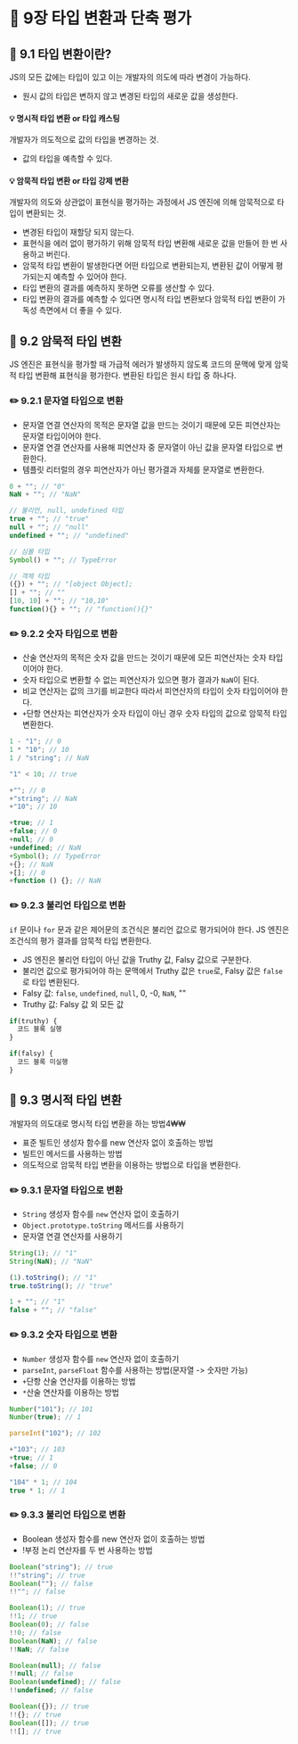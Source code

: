 # 📕 9장 타입 변환과 단축 평가

## 📝 9.1 타입 변환이란?

JS의 모든 값에는 타입이 있고 이는 개발자의 의도에 따라 변경이 가능하다.

- 원시 값의 타입은 변하지 않고 변경된 타입의 새로운 값을 생성한다.

#### 💡 명시적 타입 변환 or 타입 캐스팅

개발자가 의도적으로 값의 타입을 변경하는 것.

- 값의 타입을 예측할 수 있다.

#### 💡 암묵적 타입 변환 or 타입 강제 변환

개발자의 의도와 상관없이 표현식을 평가하는 과정에서 JS 엔진에 의해 암묵적으로 타입이 변환되는 것.

- 변경된 타입이 재할당 되지 않는다.
- 표현식을 에러 없이 평가하기 위해 암묵적 타입 변환해 새로운 값을 만들어 한 번 사용하고 버린다.
- 암묵적 타입 변환이 발생한다면 어떤 타입으로 변환되는지, 변환된 값이 어떻게 평가되는지 예측할 수 있어야 한다.
- 타입 변환의 결과를 예측하지 못하면 오류를 생산할 수 있다.
- 타입 변환의 결과를 예측할 수 있다면 명시적 타입 변환보다 암묵적 타입 변환이 가독성 측면에서 더 좋을 수 있다.

## 📝 9.2 암묵적 타입 변환

JS 엔진은 표현식을 평가할 때 가급적 에러가 발생하지 않도록 코드의 문맥에 맞게 암묵적 타입 변환해 표현식을 평가한다. 변환된 타입은 원시 타입 중 하나다.

### ✏️ 9.2.1 문자열 타입으로 변환

- 문자열 연결 연산자의 목적은 문자열 값을 만드는 것이기 때문에 모든 피연산자는 문자열 타입이어야 한다.
- 문자열 연결 연산자를 사용해 피연산자 중 문자열이 아닌 값을 문자열 타입으로 변환한다.
- 템플릿 리터럴의 경우 피연산자가 아닌 평가결과 자체를 문자열로 변환한다.

```js
0 + ""; // "0"
NaN + ""; // "NaN"

// 불리언, null, undefined 타입
true + ""; // "true"
null + ""; // "null"
undefined + ""; // "undefined"

// 심볼 타입
Symbol() + ""; // TypeError

// 객체 타입
({}) + ""; // "[object Object];
[] + ""; // ""
[10, 10] + ""; // "10,10"
function(){} + ""; // "function(){}"
```

### ✏️ 9.2.2 숫자 타입으로 변환

- 산술 연산자의 목적은 숫자 값을 만드는 것이기 때문에 모든 피연산자는 숫자 타입이어야 한다.
- 숫자 타입으로 변환할 수 없는 피연산자가 있으면 평가 결과가 `NaN`이 된다.
- 비교 연산자는 값의 크기를 비교한다 따라서 피연산자의 타입이 숫자 타입이어야 한다.
- `+`단항 연산자는 피연산자가 숫자 타입이 아닌 경우 숫자 타입의 값으로 암묵적 타입 변환한다.

```js
1 - "1"; // 0
1 * "10"; // 10
1 / "string"; // NaN

"1" < 10; // true

+""; // 0
+"string"; // NaN
+"10"; // 10

+true; // 1
+false; // 0
+null; // 0
+undefined; // NaN
+Symbol(); // TypeError
+{}; // NaN
+[]; // 0
+function () {}; // NaN
```

### ✏️ 9.2.3 불리언 타입으로 변환

`if` 문이나 `for` 문과 같은 제어문의 조건식은 불리언 값으로 평가되어야 한다. JS 엔진은 조건식의 평가 결과를 암묵적 타입 변환한다.

- JS 엔진은 불리언 타입이 아닌 값을 Truthy 값, Falsy 값으로 구분한다.
- 불리언 값으로 평가되어야 하는 문맥에서 Truthy 값은 `true`로, Falsy 값은 `false`로 타입 변환된다.
- Falsy 값: `false`, `undefined`, `null`, 0, -0, `NaN`, ""
- Truthy 값: Falsy 값 외 모든 값

```js
if(truthy) {
  코드 블록 실행
}

if(falsy) {
  코드 블록 미실행
}
```

## 📝 9.3 명시적 타입 변환

개발자의 의도대로 명시적 타입 변환을 하는 방법4₩₩

- 표준 빌트인 생성자 함수를 new 연산자 없이 호출하는 방법
- 빌트인 메서드를 사용하는 방법
- 의도적으로 암묵적 타입 변환을 이용하는 방법으로 타입을 변환한다.

### ✏️ 9.3.1 문자열 타입으로 변환

- `String` 생성자 함수를 `new` 연산자 없이 호출하기
- `Object.prototype.toString` 메서드를 사용하기
- 문자열 연결 연산자를 사용하기

```js
String(1); // "1"
String(NaN); // "NaN"

(1).toString(); // "1"
true.toString(); // "true"

1 + ""; // "1"
false + ""; // "false"
```

### ✏️ 9.3.2 숫자 타입으로 변환

- `Number` 생성자 함수를 `new` 연산자 없이 호출하기
- `parseInt`, `parseFloat` 함수를 사용하는 방법(문자열 -> 숫자만 가능)
- `+`단항 산술 연산자를 이용하는 방법
- `*`산술 연산자를 이용하는 방법

```js
Number("101"); // 101
Number(true); // 1

parseInt("102"); // 102

+"103"; // 103
+true; // 1
+false; // 0

"104" * 1; // 104
true * 1; // 1
```

### ✏️ 9.3.3 불리언 타입으로 변환

- Boolean 생성자 함수를 new 연산자 없이 호출하는 방법
- !부정 논리 연산자를 두 번 사용하는 방법

```js
Boolean("string"); // true
!!"string"; // true
Boolean(""); // false
!!""; // false

Boolean(1); // true
!!1; // true
Boolean(0); // false
!!0; // false
Boolean(NaN); // false
!!NaN; // false

Boolean(null); // false
!!null; // false
Boolean(undefined); // false
!!undefined; // false

Boolean({}); // true
!!{}; // true
Boolean([]); // true
!![]; // true
```
